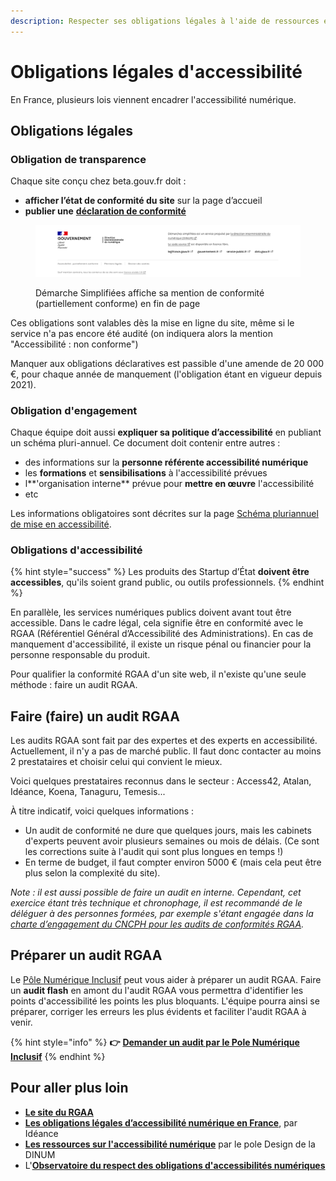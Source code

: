 ```yaml
---
description: Respecter ses obligations légales à l'aide de ressources et d'outils.
---
```


# Obligations légales d'accessibilité

En France, plusieurs lois viennent encadrer l'accessibilité numérique.&#x20;

## **Obligations légales**

### **Obligation de transparence**

Chaque site conçu chez beta.gouv.fr doit :&#x20;

* **afficher l’état de conformité du site** sur la page d’accueil&#x20;
* **publier une** [**déclaration de conformité**](https://betagouv.github.io/a11y-generateur-declaration/)&#x20;

<figure><img src="../../../.gitbook/assets/image.png" alt=""><figcaption><p>Démarche Simplifiées affiche sa mention de conformité (partiellement conforme) en fin de page</p></figcaption></figure>



Ces obligations sont valables dès la mise en ligne du site, même si le service n'a pas encore été audité (on indiquera alors la mention "Accessibilité : non conforme")

Manquer aux obligations déclaratives est passible d'une amende de 20 000 €, pour chaque année de manquement (l'obligation étant en vigueur depuis 2021).

### **Obligation d'engagement**

Chaque équipe doit aussi **expliquer sa politique d’accessibilité** en publiant un schéma pluri-annuel. Ce document doit contenir entre autres :&#x20;

* des informations sur la **personne référente accessibilité numérique**
* les **formations** et **sensibilisations** à l'accessibilité prévues&#x20;
* l**'organisation interne** prévue pour **mettre en œuvre** l'accessibilité&#x20;
* etc

Les informations obligatoires sont décrites sur la page [Schéma pluriannuel de mise en accessibilité](https://accessibilite.numerique.gouv.fr/obligations/schema-pluriannuel/).

### Obligations d'accessibilité

{% hint style="success" %}
Les produits des Startup d’État **doivent être accessibles**, qu'ils soient grand public, ou outils professionnels.
{% endhint %}

En parallèle, les services numériques publics doivent avant tout être accessible. Dans le cadre légal, cela signifie être en conformité avec le RGAA (Référentiel Général d’Accessibilité des Administrations). En cas de manquement d'accessibilité, il existe un risque pénal ou financier pour la personne responsable du produit.&#x20;

Pour qualifier la conformité RGAA d'un site web, il n'existe qu'une seule méthode : faire un audit RGAA.

## Faire (faire) un audit RGAA&#x20;

Les audits RGAA sont fait par des expertes et des experts en accessibilité. Actuellement, il n'y a pas de marché public. Il faut donc contacter au moins 2 prestataires et choisir celui qui convient le mieux.&#x20;

Voici quelques prestataires reconnus dans le secteur : Access42, Atalan, Idéance, Koena, Tanaguru, Temesis...

À titre indicatif, voici quelques informations :&#x20;

* Un audit de conformité ne dure que quelques jours, mais les cabinets d'experts peuvent avoir plusieurs semaines ou mois de délais. (Ce sont les corrections suite à l'audit qui sont plus longues en temps !)
* En terme de budget, il faut compter environ 5000 € (mais cela peut être plus selon la complexité du site).

_Note : il est aussi possible de faire un audit en interne. Cependant, cet exercice étant très technique et chronophage, il est recommandé de le déléguer à des personnes formées, par exemple s'étant engagée dans la_ [_charte d’engagement du CNCPH pour les audits de conformités RGAA_](https://cncph.fr/charte-rgaa/)_._

## Préparer un audit RGAA

Le [Pôle Numérique Inclusif](../../je-sollicite-de-laide-transverse/aide-transverse-pole-numerique-inclusif.md) peut vous aider à préparer un audit RGAA. Faire un **audit flash** en amont du l'audit RGAA vous permettra d'identifier les points d'accessibilité les points les plus bloquants. L'équipe pourra ainsi se préparer, corriger les erreurs les plus évidents et faciliter l'audit RGAA à venir.

{% hint style="info" %}
**👉** [**Demander un audit par le Pole Numérique Inclusif**](https://docs.google.com/forms/d/1L4DOpBS9ibJWmWyypOOyB86ExGPLz-IwUuunazugsBU/edit)
{% endhint %}

## **Pour aller plus loin**

* [**Le site du RGAA**](https://accessibilite.numerique.gouv.fr/)
* [**Les obligations légales d’accessibilité numérique en France**](https://ideance.net/blog/293/loi-accessibilite-numerique-france/), par Idéance
* [**Les ressources sur l'accessibilité numérique**](https://design.numerique.gouv.fr/accessibilite-numerique/) par le pole Design de la DINUM
* L'[**Observatoire du respect des obligations d'accessibilités numériques** ](https://observatoire-access-num.aveuglesdefrance.org/)
